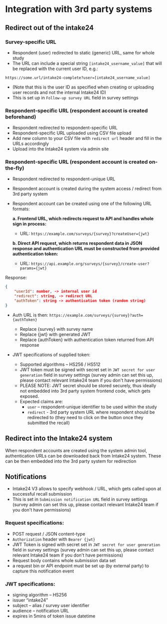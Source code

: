 # Integration with 3rd party systems

## Redirect out of the intake24

### Survey-specific URL

- Respondent (user) redirected to static (generic) URL, same for whole study
- The URL can include a special string `[intake24_username_value]` that will be replaced with the current user ID, e.g.:

```
https://some.url/intake24-complete?user=[intake24_username_value]
```

- (Note that this is the user ID as specified when creating or uploading user records and not the internal Intake24 ID)
- This is set up in `Follow-up survey URL` field in survey settings

### Respondent-specific URL (respondent account is created beforehand)

- Respondent redirected to respondent-specific URL
- Respondent-specific URL uploaded using CSV file upload
- Add new column to your CSV file with `redirect url` header and fill in the URLs accordingly
- Upload into the Intake24 system via admin site

### Respondent-specific URL (respondent account is created on-the-fly)

- Respondent redirected to respondent-unique URL
- Respondent account is created during the system access / redirect from 3rd party system
- Respondent account can be created using one of the following URL formats:

  **a. Frontend URL, which redirects request to API and handles whole sign in process:**

  - URL: `https://example.com/surveys/{survey}?createUser={jwt}`

  **b. Direct API request, which returns respondent data in JSON response and authentication URL must be constructed from provided authentication token:**

  - URL: `https://api.example.org/surveys/{survey}/create-user?params={jwt}`

Response:

```json
{
    "userId": number, -> internal user id
    "redirect": string, -> redirect URL
    "authToken": string -> authentication token (random string)
}
```

- Auth URL is then: `https://example.com/surveys/{survey}?auth={authToken}`

  - Replace {survey} with survey name
  - Replace {jwt} with generated JWT
  - Replace {authToken} with authentication token returned from API response

- JWT specifications of supplied token:

  - Supported algorithms – HS256 / HS512
  - JWT token must be signed with secret set in `JWT secret for user generation` field in survey settings (survey admin can set this up, please contact relevant Intake24 team if you don't have permissions)
  - PLEASE NOTE: JWT secret should be stored securely, thus ideally not embedded into 3rd party system frontend code, which gets exposed.
  - Expected claims are:
    - `user` – respondent-unique identifier to be used within the study
    - `redirect` - 3rd party system URL where respondent should be redirected to (they need to click on the button once they submitted the recall)

## Redirect into the Intake24 system

When respondent accounts are created using the system admin tool, authentication URLs can be downloaded back from Intake24 system. These can be then embedded into the 3rd party system for redirection

## Notifications

- Intake24 V3 allows to specify webhook / URL, which gets called upon at successful recall submission
- This is set in `Submission notification URL` field in survey settings (survey admin can set this up, please contact relevant Intake24 team if you don't have permissions)

### Request specifications:

- POST request / JSON content-type
- `Authorization` header with `Bearer {jwt}`
- JWT Token is signed with secret set in `JWT secret for user generation` field in survey settings (survey admin can set this up, please contact relevant Intake24 team if you don't have permissions)
- Request body contains whole submission data set
- a request bin or API endpoint must be set up (by external party) to capture this notification event

### JWT specifications:

- signing algorithm – HS256
- issuer “intake24”
- subject – alias / survey user identifier
- audience – notification URL
- expires in 5mins of token issue datetime
